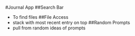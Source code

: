 #Journal App
##Search Bar
- To find files
##File Access
- stack with most recent entry on top
##Random Prompts
- pull from random ideas of prompts
